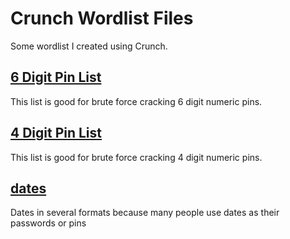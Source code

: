 # Crunch Wordlist Files

Some wordlist I created using Crunch. 

## [6 Digit Pin List](https://github.com/LinuxPhreak/crunch-wordlist/blob/master/6-digit-pin-list.txt)
This list is good for brute force cracking 6 digit numeric pins.

## [4 Digit Pin List](https://github.com/LinuxPhreak/crunch-wordlist/blob/master/4-digit-pin-list.txt)
This list is good for brute force cracking 4 digit numeric pins.

## [dates](https://github.com/LinuxPhreak/crunch-wordlist/tree/master/dates)
Dates in several formats because many people use dates as their passwords or pins

